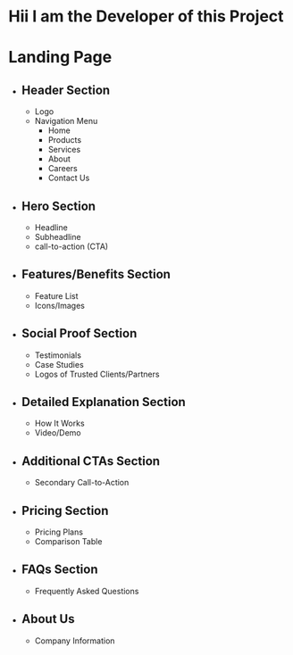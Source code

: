 # Hii I am the Developer of this Project

# Landing Page

- ## Header Section
  - Logo
  - Navigation Menu
    - Home
    - Products
    - Services
    - About
    - Careers
    - Contact Us
- ## Hero Section
  - Headline
  - Subheadline
  - call-to-action (CTA)
- ## Features/Benefits Section
  - Feature List
  - Icons/Images
- ## Social Proof Section
  - Testimonials
  - Case Studies
  - Logos of Trusted Clients/Partners
- ## Detailed Explanation Section
  - How It Works
  - Video/Demo
- ## Additional CTAs Section
  - Secondary Call-to-Action
- ## Pricing Section
  - Pricing Plans
  - Comparison Table
- ## FAQs Section
  - Frequently Asked Questions
- ## About Us
    - Company Information